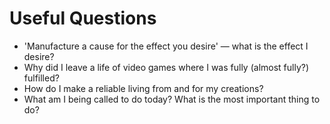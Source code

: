 # Useful Questions

* 'Manufacture a cause for the effect you desire' — what is the effect I desire?
* Why did I leave a life of video games where I was fully (almost fully?) fulfilled?
* How do I make a reliable living from and for my creations?
* What am I being called to do today? What is the most important thing to do?